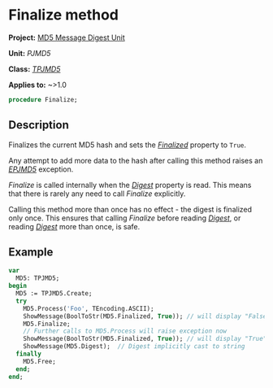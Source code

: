 # Finalize method

**Project:** [MD5 Message Digest Unit](../API.md)

**Unit:** _PJMD5_

**Class:** [_TPJMD5_](./TPJMD5.md)

**Applies to:** ~>1.0

```pascal
procedure Finalize;
```

## Description

Finalizes the current MD5 hash and sets the [_Finalized_](./TPJMD5-Finalized.md) property to `True`.

Any attempt to add more data to the hash after calling this method raises an [_EPJMD5_](./EPJMD5.md) exception.

_Finalize_ is called internally when the [_Digest_](./TPJMD5-Digest.md) property is read. This means that there is rarely any need to call _Finalize_ explicitly.

Calling this method more than once has no effect - the digest is finalized only once. This ensures that calling _Finalize_ before reading [_Digest_](./TPJMD5-Digest.md), or reading [_Digest_](./TPJMD5-Digest.md) more than once, is safe.

## Example

```pascal
var
  MD5: TPJMD5;
begin
  MD5 := TPJMD5.Create;
  try
    MD5.Process('Foo', TEncoding.ASCII);
    ShowMessage(BoolToStr(MD5.Finalized, True)); // will display "False"
    MD5.Finalize;
    // Further calls to MD5.Process will raise exception now
    ShowMessage(BoolToStr(MD5.Finalized, True)); // will display "True"
    ShowMessage(MD5.Digest);  // Digest implicitly cast to string
  finally
    MD5.Free;
  end;
end;
```
